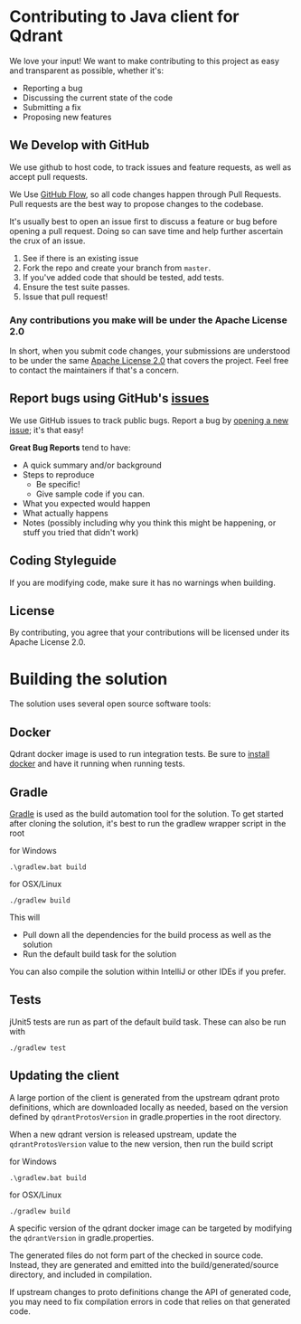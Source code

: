 # Contributing to Java client for Qdrant

We love your input! We want to make contributing to this project as easy and transparent as possible, whether it's:

- Reporting a bug
- Discussing the current state of the code
- Submitting a fix
- Proposing new features

## We Develop with GitHub

We use github to host code, to track issues and feature requests, as well as accept pull requests.

We Use [GitHub Flow](https://docs.github.com/en/get-started/quickstart/github-flow), so all code changes
happen through Pull Requests. Pull requests are the best way to propose changes to the codebase.

It's usually best to open an issue first to discuss a feature or bug before opening a pull request.
Doing so can save time and help further ascertain the crux of an issue.

1. See if there is an existing issue
2. Fork the repo and create your branch from `master`.
3. If you've added code that should be tested, add tests.
4. Ensure the test suite passes.
5. Issue that pull request!

### Any contributions you make will be under the Apache License 2.0

In short, when you submit code changes, your submissions are understood to be under the
same [Apache License 2.0](https://choosealicense.com/licenses/apache-2.0/) that covers the project.
Feel free to contact the maintainers if that's a concern.

## Report bugs using GitHub's [issues](https://github.com/qdrant/java-client/issues)

We use GitHub issues to track public bugs. Report a bug by
[opening a new issue](https://github.com/qdrant/java-client/issues/new); it's that easy!

**Great Bug Reports** tend to have:

- A quick summary and/or background
- Steps to reproduce
  - Be specific!
  - Give sample code if you can.
- What you expected would happen
- What actually happens
- Notes (possibly including why you think this might be happening, or stuff you tried that didn't work)

## Coding Styleguide

If you are modifying code, make sure it has no warnings when building.

## License

By contributing, you agree that your contributions will be licensed under its Apache License 2.0.

# Building the solution

The solution uses several open source software tools:

## Docker

Qdrant docker image is used to run integration tests. Be sure to
[install docker](https://docs.docker.com/engine/install/) and have it running when running tests.

## Gradle

[Gradle](https://docs.gradle.org/current/userguide/userguide.html) is used as the build automation tool for the solution.
To get started after cloning the solution, it's best to run the gradlew wrapper script in the root

for Windows

```
.\gradlew.bat build
```

for OSX/Linux

```
./gradlew build
```

This will

- Pull down all the dependencies for the build process as well as the solution
- Run the default build task for the solution

You can also compile the solution within IntelliJ or other IDEs if you prefer.

## Tests

jUnit5 tests are run as part of the default build task. These can also be run with

```
./gradlew test
```

## Updating the client

A large portion of the client is generated from the upstream qdrant proto definitions, which are
downloaded locally as needed, based on the version defined by `qdrantProtosVersion` in gradle.properties
in the root directory.

When a new qdrant version is released upstream, update the `qdrantProtosVersion` value to the new version,
then run the build script

for Windows

```
.\gradlew.bat build
```

for OSX/Linux

```
./gradlew build
```

A specific version of the qdrant docker image can be targeted by modifying the `qdrantVersion`
in gradle.properties.

The generated files do not form part of the checked in source code. Instead, they are generated
and emitted into the build/generated/source directory, and included in compilation.

If upstream changes to proto definitions change the API of generated code, you may need
to fix compilation errors in code that relies on that generated code.